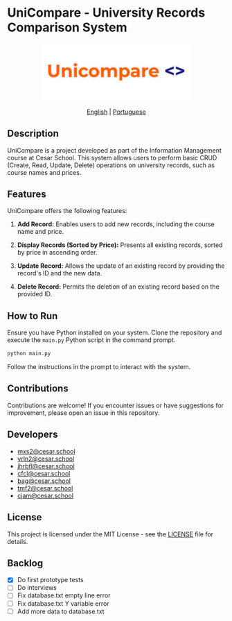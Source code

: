 # UniCompare - University Records Comparison System

<p align="center">
<a href=""><img src="./resources/unicompare-logo.png" alt="Unicompare Logo." width=350px"></a>
</p>

<p align="center">
<a href="docs/README_EN.md">English</a> | <a href="../README.md">Portuguese</a>
</p>


## Description

UniCompare is a project developed as part of the Information Management course at Cesar School. This system allows users to perform basic CRUD (Create, Read, Update, Delete) operations on university records, such as course names and prices.

## Features

UniCompare offers the following features:

1. **Add Record:** Enables users to add new records, including the course name and price.

2. **Display Records (Sorted by Price):** Presents all existing records, sorted by price in ascending order.

3. **Update Record:** Allows the update of an existing record by providing the record's ID and the new data.

4. **Delete Record:** Permits the deletion of an existing record based on the provided ID.

## How to Run

Ensure you have Python installed on your system. Clone the repository and execute the `main.py` Python script in the command prompt.

```bash
python main.py
```

Follow the instructions in the prompt to interact with the system.

## Contributions

Contributions are welcome! If you encounter issues or have suggestions for improvement, please open an issue in this repository.

## Developers

- mxs2@cesar.school
- vrln2@cesar.school
- jhrbfl@cesar.school
- cfcl@cesar.school
- bag@cesar.school
- tmf2@cesar.school
- cjam@cesar.school

## License

This project is licensed under the MIT License - see the [LICENSE](LICENSE) file for details.

## Backlog
- [x] Do first prototype tests
- [ ] Do interviews 
- [ ] Fix database.txt empty line error 
- [ ] Fix database.txt Y variable error
- [ ] Add more data to database.txt 
